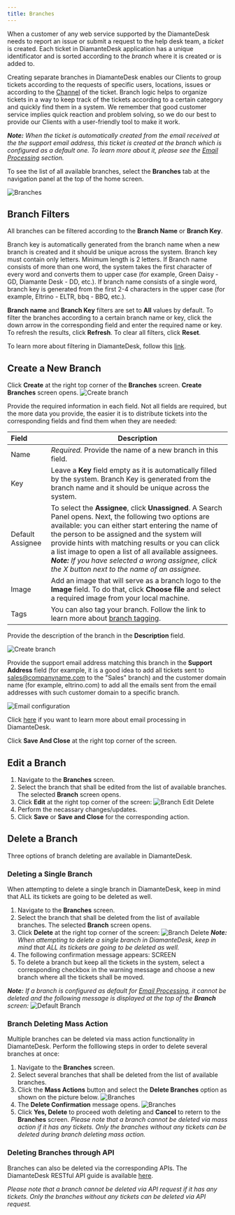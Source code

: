 ```yaml
---
title: Branches
---
```


When a customer of any web service supported by the DiamanteDesk needs to report an issue or submit a request to the help desk team, a _ticket_ is created. Each ticket in DiamanteDesk application has a unique identificator and is sorted according to the _branch_ where it is created or is added to.

Creating separate branches in DiamanteDesk enables our Clients to group tickets according to the requests of specific users, locations, issues or according to the [Channel](channels/index.html) of the ticket. Branch logic helps to organize tickets in a way to keep track of the tickets according to a certain category and quickly find them in a system. We remember that good customer service implies quick reaction and problem solving, so we do our best to provide our Clients with a user-friendly tool to make it work.

_**Note:** When the ticket is automatically created from the email received at the the support email address, this ticket is created at the branch which is configured as a default one. To learn more about it, please see the [Email Processing](channels/email-processing.html) section._

To see the list of all available branches, select the **Branches** tab at the navigation panel at the top of the home screen. 

![Branches](img/branches.png)

## Branch Filters

All branches can be filtered according to the **Branch Name** or **Branch Key**. 

Branch key is automatically generated from the branch name when a new branch is created and it should be unique across the system. Branch key must contain only letters. Minimum length is 2 letters. If Branch name consists of more than one word, the system takes the first character of every word and converts them to upper case (for example, Green Daisy - GD, Diamante Desk - DD, etc.). If branch name consists of a single word, branch key is generated from the first 2-4 characters in the upper case (for example, Eltrino - ELTR, bbq - BBQ, etc.).

**Branch name** and **Branch Key** filters are set to **All** values by default. To filter the branches according to a certain branch name or key, click the down arrow in the corresponding field and enter the required name or key. To refresh the results, click **Refresh**. To clear all filters, click **Reset**.

To learn more about filtering in DiamanteDesk, follow this [link](filters.html).

## Create a New Branch

Click **Create** at the right top corner of the **Branches** screen. **Create Branches** screen opens.
![Create branch](img/create_branches_details.png)

Provide the required information in each field. Not all fields are required, but the more data you provide, the easier it is to distribute tickets into the corresponding fields and find them when they are needed:

Field  | Description
:------------- | -------------
Name  | _Required._ Provide the name of a new branch in this field.
Key | Leave a **Key** field empty as it is automatically filled by the system. Branch Key is generated from the branch name and it should be unique across the system.
Default Assignee | To select the **Assignee**, click **Unassigned**. A Search Panel opens. Next, the following two options are available: you can either start entering the name of the person to be assigned and the system will provide hints with matching results or you can click a list image to open a list of all available assignees. _**Note:** If you have selected a wrong assignee, click the X button next to the name of an assignee._
Image |Add an image that will serve as a branch logo to the **Image** field. To do that, click **Choose file** and select a required image from your local machine.
Tags | You can also tag your branch. Follow the link to learn more about [branch tagging](tagging.html).

Provide the description of the branch in the **Description** field.

![Create branch](img/create_branches_description.png)

Provide the support email address matching this branch in the **Support Address** field (for example, it is a good idea to add all tickets sent to sales@companyname.com to the "Sales" branch) and the customer domain name (for example, eltrino.com) to add all the emails sent from the email addresses with such customer domain to a specific branch.

![Email configuration](img/email_config.png)

Click [here](channels/email-processing.html) if you want to learn more about email processing in DiamanteDesk.

Click **Save And Close** at the right top corner of the screen.

## Edit a Branch

1. Navigate to the **Branches** screen.
2. Select the branch that shall be edited from the list of available branches. The selected **Branch** screen opens.
3. Click **Edit** at the right top corner of the screen:
![Branch Edit Delete](img/branches_edit.png)
4. Perform the necassary changes/updates.
5. Click **Save** or **Save and Close** for the corresponding action.

## Delete a Branch

Three options of branch deleting are available in DiamanteDesk.

### Deleting a Single Branch

When attempting to delete a single branch in DiamanteDesk, keep in mind that ALL its tickets are going to be deleted as well.

1. Navigate to the **Branches** screen.
2. Select the branch that shall be deleted from the list of available branches. The selected **Branch** screen opens.
3. Click **Delete** at the right top corner of the screen:
![Branch Delete](img/branches_delete1.png)
_**Note:** When attempting to delete a single branch in DiamanteDesk, keep in mind that ALL its tickets are going to be deleted as well._
4. The following confirmation message appears:
SCREEN
5. To delete a branch but keep all the tickets in the system, select a corresponding checkbox in the warning message and choose a new branch where all the tickets shall be moved.

_**Note:** If a branch is configured as default for [Email Processing](channels/email-processing.html), it cannot be deleted and the following message is displayed at the top of the **Branch** screen:_
![Default Branch](img/branches_default.png)

### Branch Deleting Mass Action 

Multiple branches can be deleted via mass action functionality in DiamanteDesk. Perform the folllowing steps in order to delete several branches at once:

1. Navigate to the **Branches** screen.
2. Select several branches that shall be deleted from the list of available branches. 
3. Click the **Mass Actions** button and select the **Delete Branches** option as shown on the picture below.
![Branches](img/branches_mass_action.png)
4. The **Delete Confirmation** message opens.
![Branches](img/delete_confirmation.png)
5. Click **Yes, Delete** to proceed woth deleting and **Cancel** to retern to the **Branches** screen. _Please note that a branch cannot be deleted via mass action if it has any tickets. Only the branches without any tickets can be deleted during branch deleting mass action._

### Deleting Branches through API

Branches can also be deleted via the corresponding APIs. The DiamanteDesk RESTful API guide is available [here](../developer-guide/restful-api-guide.html).

_Please note that a branch cannot be deleted via API request if it has any tickets. Only the branches without any tickets can be deleted via API request._